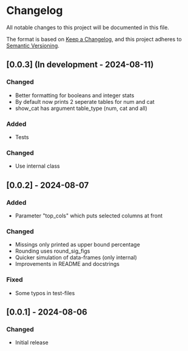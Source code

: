 # Changelog

All notable changes to this project will be documented in this file.

The format is based on [Keep a Changelog](https://keepachangelog.com/en/1.1.0/),
and this project adheres to [Semantic Versioning](https://semver.org/spec/v2.0.0.html).

## [0.0.3] (In development - 2024-08-11)

### Changed

- Better formatting for booleans and integer stats
- By default now prints 2 seperate tables for num and cat
- show_cat has argument table_type (num, cat and all)

### Added 

- Tests
  
### Changed

- Use internal class 

## [0.0.2] - 2024-08-07

### Added

- Parameter "top_cols" which puts selected columns at front

### Changed

- Missings only printed as upper bound percentage
- Rounding uses round_sig_figs
- Quicker simulation of data-frames (only internal) 
- Improvements in README and docstrings

### Fixed

- Some typos in test-files


## [0.0.1] - 2024-08-06

### Changed

- Initial release

